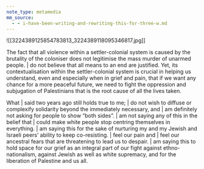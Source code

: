 ```yaml
---
note_type: metamedia
mm_source:
  - - i-have-been-writing-and-rewriting-this-for-three-w.md
---
```


![[3224389125854783813_3224389118095346817.jpg]]

The fact that all violence within a settler-colonial system
is caused by the brutality of the coloniser does not
legitimise the mass murder of unarmed people. | do not
believe that all means to an end are justified. Yet, its
contextualisation within the settler-colonial system is
crucial in helping us understand, even and especially
when in grief and pain, that if we want any chance for a
more peaceful future, we need to fight the oppression
and subjugation of Palestinians that is the root cause of
all the lives taken.

What | said two years ago still holds true to me; | do not
wish to diffuse or complexify solidarity beyond the
immediately necessary, and | am definitely not asking for
people to show “both sides”. | am not saying any of this
in the belief that | could make white people stop centring
themselves in everything. | am saying this for the sake of
nurturing my and my Jewish and Israeli peers’ ability to
keep co-resisting. | feel our pain and | feel our ancestral
fears that are threatening to lead us to despair. | am
saying this to hold space for our grief as an integral part
of our fight against ethno-nationalism, against Jewish as
well as white supremacy, and for the liberation of
Palestine and us all.

